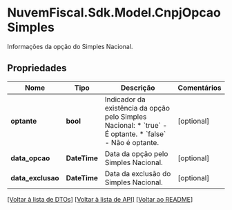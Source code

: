 # NuvemFiscal.Sdk.Model.CnpjOpcaoSimples
Informações da opção do Simples Nacional.

## Propriedades

Nome | Tipo | Descrição | Comentários
------------ | ------------- | ------------- | -------------
**optante** | **bool** | Indicador da existência da opção pelo Simples Nacional:  * &#x60;true&#x60; - É optante.  * &#x60;false&#x60; - Não é optante. | [optional] 
**data_opcao** | **DateTime** | Data da opção pelo Simples Nacional. | [optional] 
**data_exclusao** | **DateTime** | Data da exclusão do Simples Nacional. | [optional] 

[[Voltar à lista de DTOs]](../README.md#documentation-for-models) [[Voltar à lista de API]](../README.md#documentation-for-api-endpoints) [[Voltar ao README]](../README.md)


